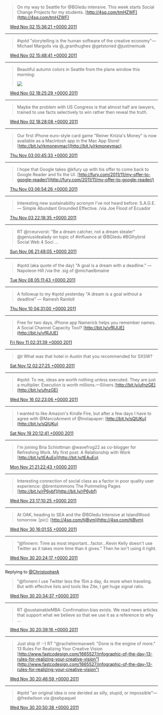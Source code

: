 > On my way to Seattle for @BGIedu intensive. This week starts Social Change Projects for my students. [http://4sq.com/tmHZWF](http://4sq.com/tmHZWF)

<img src="../../media/tweet.ico" width="12" /> [Wed Nov 02 15:36:21 +0000 2011](https://twitter.com/ChristopherA/status/131756540406407168)

----

> #qotd "storytelling is the human software of the creative economy"—Michael Margolis via @_granthughes @getstoried @justinemusk

<img src="../../media/tweet.ico" width="12" /> [Wed Nov 02 15:48:41 +0000 2011](https://twitter.com/ChristopherA/status/131759644635963392)

----

> Beautiful autumn colors in Seattle from the plane window this morning: 
> 
> ![](../../media/131799095508598784-AdQ-lD3CAAAfsdk.jpg)

<img src="../../media/tweet.ico" width="12" /> [Wed Nov 02 18:25:29 +0000 2011](https://twitter.com/ChristopherA/status/131799095508598784)

----

> Maybe the problem with US Congress is that almost half are lawyers, trained to use facts selectively to win rather then reveal the truth.

<img src="../../media/tweet.ico" width="12" /> [Wed Nov 02 18:28:08 +0000 2011](https://twitter.com/ChristopherA/status/131799768514035712)

----

> Our first iPhone euro-style card game "Reiner Knizia's Money" is now available as a Macintosh app in the Mac App Store! [http://bit.ly/rkmoneymac](http://bit.ly/rkmoneymac)

<img src="../../media/tweet.ico" width="12" /> [Thu Nov 03 00:45:33 +0000 2011](https://twitter.com/ChristopherA/status/131894749031448578)

----

> I hope that Google takes @kfury up with his offer to come back to Google Reader and fix the UI. [http://fury.com/2011/11/my-offer-to-google-reader/](http://fury.com/2011/11/my-offer-to-google-reader/)

<img src="../../media/tweet.ico" width="12" /> [Thu Nov 03 06:54:26 +0000 2011](https://twitter.com/ChristopherA/status/131987583281537025)

----

> Interesting new sustainability acronym I've not heard before: S.A.G.E. — Simple Abundant Grounded Effective. /via Joe Flood of Ecuador

<img src="../../media/tweet.ico" width="12" /> [Thu Nov 03 22:18:35 +0000 2011](https://twitter.com/ChristopherA/status/132220152497442816)

----

> RT @rceurvorst: "Be a dream catcher, not a dream stealer" @geniusidealady on topic of #influence at @BGIedu #BGIhybrid Social Web 4 Soci ...

<img src="../../media/tweet.ico" width="12" /> [Sun Nov 06 21:48:05 +0000 2011](https://twitter.com/ChristopherA/status/133299640815730688)

----

> #qotd (aka quote of the day) "A goal is a dream with a deadline." — Napoleon Hill /via the .sig of @michaelbmaine

<img src="../../media/tweet.ico" width="12" /> [Tue Nov 08 05:11:43 +0000 2011](https://twitter.com/ChristopherA/status/133773673684418560)

----

> A followup to my #qotd yesterday  "A dream is a goal without a deadline" — Ramesh Ramloll

<img src="../../media/tweet.ico" width="12" /> [Thu Nov 10 04:31:00 +0000 2011](https://twitter.com/ChristopherA/status/134488202869346304)

----

> Free for two days, iPhone app Namerick helps you remember names. A Social Channel Capacity Tool? [http://bit.ly/vfRJUE](http://bit.ly/vfRJUE)

<img src="../../media/tweet.ico" width="12" /> [Fri Nov 11 02:31:39 +0000 2011](https://twitter.com/ChristopherA/status/134820551859511296)

----

> @t What was that hotel in Austin that you recommended for SXSW?

<img src="../../media/tweet.ico" width="12" /> [Sat Nov 12 02:27:25 +0000 2011](https://twitter.com/ChristopherA/status/135181874661302272)

----

> #qotd: To me, ideas are worth nothing unless executed. They are just a multiplier. Execution is worth millions.—Silvers [http://bit.ly/ufnzGE](http://bit.ly/ufnzGE)

<img src="../../media/tweet.ico" width="12" /> [Wed Nov 16 02:23:06 +0000 2011](https://twitter.com/ChristopherA/status/136630342374268928)

----

> I wanted to like Amazon's Kindle Fire, but after a few days I have to agree with @MarcoArment of @Instapaper: [http://bit.ly/sQlUKu](http://bit.ly/sQlUKu)

<img src="../../media/tweet.ico" width="12" /> [Sat Nov 19 20:12:41 +0000 2011](https://twitter.com/ChristopherA/status/137986673320538112)

----

> I'm joining Bria Schlottman @wavefrog22 as co-blogger for Refreshing Work. My first post: A Relationship with Work [http://bit.ly/tEAuEo](http://bit.ly/tEAuEo)

<img src="../../media/tweet.ico" width="12" /> [Mon Nov 21 21:22:43 +0000 2011](https://twitter.com/ChristopherA/status/138729074926424064)

----

> Interesting connection of social class as a factor in poor quality user experience: @brentsimmons The Pummeling Pages [http://bit.ly/rP6ybf](http://bit.ly/rP6ybf)

<img src="../../media/tweet.ico" width="12" /> [Wed Nov 23 17:10:25 +0000 2011](https://twitter.com/ChristopherA/status/139390357896036352)

----

> At OAK, heading to SEA and the @BGIedu Intensive at IslandWood tomorrow. [pic]: [http://4sq.com/tjiBym](http://4sq.com/tjiBym)

<img src="../../media/tweet.ico" width="12" /> [Wed Nov 30 16:01:55 +0000 2011](https://twitter.com/ChristopherA/status/141909834047041536)

----

> “@finnern: Time as most important…factor…Kevin Kelly doesn't use Twitter as it takes more time than it gives.” Then he isn't using it right.

<img src="../../media/tweet.ico" width="12" /> [Wed Nov 30 20:24:17 +0000 2011](https://twitter.com/ChristopherA/status/141975858922520576)

----

Replying to [@ChristopherA](https://twitter.com/finnern/status/141968636079374336)

> "@finnern I use Twitter less the 15m a day, 4x more when traveling. But with effective lists and tools like Zite, I get huge signal ratio.

<img src="../../media/tweet.ico" width="12" /> [Wed Nov 30 20:34:37 +0000 2011](https://twitter.com/ChristopherA/status/141978460263432192)

----

> RT @sustainableMBA: Confirmation bias exists. We read news articles that support what we believe so that we use it as a reference to why ...

<img src="../../media/tweet.ico" width="12" /> [Wed Nov 30 20:39:16 +0000 2011](https://twitter.com/ChristopherA/status/141979628888801280)

----

> Just ship it! :-) RT “@rachelmrmaxwell: "Done is the engine of more." 13 Rules For Realizing Your Creative Vision [http://www.fastcodesign.com/1665527/infographic-of-the-day-13-rules-for-realizing-your-creative-vision”](http://www.fastcodesign.com/1665527/infographic-of-the-day-13-rules-for-realizing-your-creative-vision”)

<img src="../../media/tweet.ico" width="12" /> [Wed Nov 30 20:46:59 +0000 2011](https://twitter.com/ChristopherA/status/141981571107393536)

----

> #qotd "an original idea is one derided as silly, stupid, or impossible"—@fredwilson via @sebpaquet

<img src="../../media/tweet.ico" width="12" /> [Wed Nov 30 20:50:38 +0000 2011](https://twitter.com/ChristopherA/status/141982492956696576)